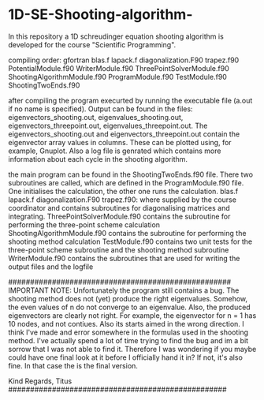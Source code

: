 # 1D-SE-Shooting-algorithm-
In this repository a 1D schreudinger equation shooting algorithm is developed for the course "Scientific Programming".

compiling order:
gfortran blas.f lapack.f diagonalization.F90 trapez.f90 PotentialModule.f90 WriterModule.f90 ThreePointSolverModule.f90 ShootingAlgorithmModule.f90 ProgramModule.f90 TestModule.f90 ShootingTwoEnds.f90

after compiling the program execurted by running the executable file (a.out if no name is specified). Output can be found in the
files: eigenvectors_shooting.out, eigenvalues_shooting.out, eigenvectors_threepoint.out, eigenvalues_threepoint.out. 
The eigenvectors_shooting.out and eigenvectors_threepoint.out contain the eigenvector array values in columns. These can be plotted 
using, for example, Gnuplot. 
Also a log file is genrated which contains more information about each cycle in the shooting algorithm.

the main program can be found in the ShootingTwoEnds.f90 file. There two subroutines are called, which are defined in the
ProgramModule.f90 file. One initialises the calculation, the other one runs the calculation. 
blas.f lapack.f diagonalization.F90 trapez.f90: where supplied by the course coordinator and contains subroutines for diagonalising
matrices and integrating.
ThreePointSolverModule.f90 contains the subroutine for performing the three-point scheme calculation 
ShootingAlgorithmModule.f90 contains the subroutine for performing the shooting method calculation
TestModule.f90 contains two unit tests for the three-point scheme subroutine and the shooting method subroutine
WriterModule.f90 contains the subroutines that are used for writing the output files and the logfile

###################################################
IMPORTANT NOTE: 
Unfortunately the program still contains a bug. The shooting method does not (yet) produce the right eigenvalues. Somehow, the even
values of n do not converge to an eigenvalue. Also, the produced eigenvectors are clearly not right. For example, the eigenvector 
for n = 1 has 10 nodes, and not contiues. Also its starts aimed in the wrong direction. I think I've made and error somewhere in
the formulas used in the shooting method. I've actually spend a lot of time trying to find the bug and im a bit sorrow that I was
not able to find it. Therefore I was wondering if you maybe could have one final look at it before I officially hand it in? If not,
it's also fine. In that case the is the final version. 

Kind Regards,
Titus 
##################################################

